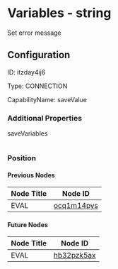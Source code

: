 # Variables - string 
Set error message
## Configuration
ID:  itzday4ij6

Type: CONNECTION 

CapabilityName: saveValue






### Additional Properties
saveVariables
```
```





### Position

#### Previous Nodes
| Node Title | Node ID |
| :------------- | ------------ |
| EVAL | [ocq1m14pys](./ocq1m14pys.md) | 
 
 #### Future Nodes
| Node Title | Node ID |
| :------------- | ------------ |
| EVAL |[hb32pzk5ax](./hb32pzk5ax.md) | 